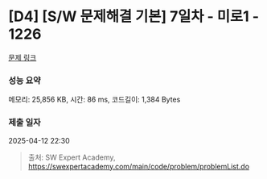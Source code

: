 # [D4] [S/W 문제해결 기본] 7일차 - 미로1 - 1226 

[문제 링크](https://swexpertacademy.com/main/code/problem/problemDetail.do?contestProbId=AV14vXUqAGMCFAYD) 

### 성능 요약

메모리: 25,856 KB, 시간: 86 ms, 코드길이: 1,384 Bytes

### 제출 일자

2025-04-12 22:30



> 출처: SW Expert Academy, https://swexpertacademy.com/main/code/problem/problemList.do